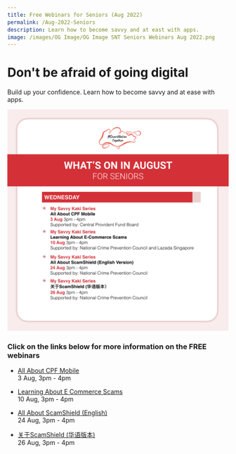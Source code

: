 ```yaml
---
title: Free Webinars for Seniors (Aug 2022)
permalink: /Aug-2022-Seniors
description: Learn how to become savvy and at east with apps.
image: /images/OG Image/OG Image SNT Seniors Webinars Aug 2022.png
---
```

# Don't be afraid of going digital
Build up your confidence. Learn how to become savvy and at ease with apps.

![august free webinars for seniors on building trust in the government ](/images/Aug%202022/Seniors_Overall.jpeg)

### Click on the links below for more information on the FREE webinars

* [All About CPF Mobile](/seniors/my-savvy-kaki-series/seniors-cpf-mobile-aug2022)<br>
3 Aug, 3pm - 4pm 

* [Learning About E Commerce Scams](/seniors/my-savvy-kaki-series/e-commerce-scams-aug2022)<br>
10 Aug, 3pm - 4pm 

* [All About ScamShield (English)](/seniors/my-savvy-kaki-series/scamshield-english-aug2022)<br>
24 Aug, 3pm - 4pm 

* [关于ScamShield (华语版本)](/seniors/my-savvy-kaki-series/scamshield-mandarin)<br>
26 Aug, 3pm - 4pm